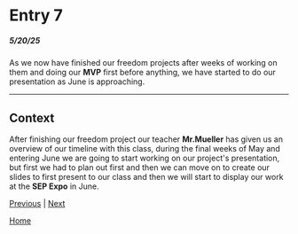 # Entry 7
##### 5/20/25
 
As we now have finished our freedom projects after weeks of working on them and doing our **MVP** first before anything, we have started to do our presentation as June is approaching.

---

## Context

After finishing our freedom project our teacher **Mr.Mueller** has given us an overview of our timeline with this class, during the final weeks of May and entering June we are going to start working on our project's presentation, but first we had to plan out first and then we can move on to create our slides to first present to our class and then we will start to display our work at the **SEP Expo** in June. 






[Previous](entry06.md) | [Next](entry08.md)

[Home](../README.md)
